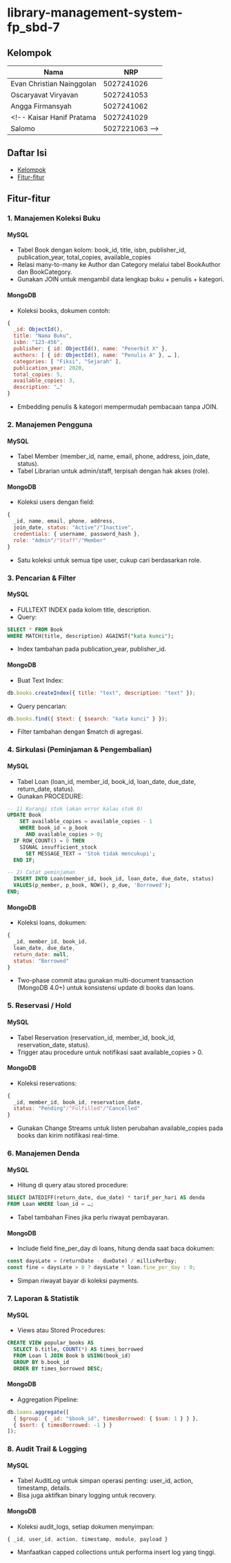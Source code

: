 # library-management-system-fp_sbd-7

## Kelompok
Nama | NRP
--- | ---
Evan Christian Nainggolan | 5027241026
Oscaryavat Viryavan | 5027241053
Angga Firmansyah | 5027241062
<!-- Kaisar Hanif Pratama | 5027241029
Salomo | 5027221063 -->

## Daftar Isi
- [Kelompok](#kelompok)
- [Fitur-fitur](#fitur-fitur)

## Fitur-fitur
### 1. Manajemen Koleksi Buku
#### MySQL
* Tabel Book dengan kolom: book_id, title, isbn, publisher_id, publication_year, total_copies, available_copies
* Relasi many-to-many ke Author dan Category melalui tabel BookAuthor dan BookCategory.
* Gunakan JOIN untuk mengambil data lengkap buku + penulis + kategori.
#### MongoDB
* Koleksi books, dokumen contoh:
```js
{
  _id: ObjectId(),
  title: "Nama Buku",
  isbn: "123-456",
  publisher: { id: ObjectId(), name: "Penerbit X" },
  authors: [ { id: ObjectId(), name: "Penulis A" }, … ],
  categories: [ "Fiksi", "Sejarah" ],
  publication_year: 2020,
  total_copies: 5,
  available_copies: 3,
  description: "…"
}
```
* Embedding penulis & kategori mempermudah pembacaan tanpa JOIN.

### 2. Manajemen Pengguna
#### MySQL
* Tabel Member (member_id, name, email, phone, address, join_date, status).
* Tabel Librarian untuk admin/staff, terpisah dengan hak akses (role).
#### MongoDB
* Koleksi users dengan field:
```js
{
  _id, name, email, phone, address,
  join_date, status: "Active"/"Inactive",
  credentials: { username, password_hash },
  role: "Admin"/"Staff"/"Member"
}
```
* Satu koleksi untuk semua tipe user, cukup cari berdasarkan role.

### 3. Pencarian & Filter
#### MySQL
* FULLTEXT INDEX pada kolom title, description.
* Query:
```sql
SELECT * FROM Book
WHERE MATCH(title, description) AGAINST("kata kunci");
```
* Index tambahan pada publication_year, publisher_id.
#### MongoDB
* Buat Text Index:
```js
db.books.createIndex({ title: "text", description: "text" });
```
* Query pencarian:
```js
db.books.find({ $text: { $search: "kata kunci" } });
```
* Filter tambahan dengan $match di agregasi.

### 4. Sirkulasi (Peminjaman & Pengembalian)
#### MySQL
* Tabel Loan (loan_id, member_id, book_id, loan_date, due_date, return_date, status).
* Gunakan PROCEDURE:
```sql
-- 1) Kurangi stok (akan error kalau stok 0)
UPDATE Book
    SET available_copies = available_copies - 1
    WHERE book_id = p_book
      AND available_copies > 0;
  IF ROW_COUNT() = 0 THEN
    SIGNAL insufficient_stock
      SET MESSAGE_TEXT = 'Stok tidak mencukupi';
  END IF;

-- 2) Catat peminjaman
  INSERT INTO Loan(member_id, book_id, loan_date, due_date, status)
  VALUES(p_member, p_book, NOW(), p_due, 'Borrowed');
END;
```
#### MongoDB
* Koleksi loans, dokumen:
```js
{
  _id, member_id, book_id,
  loan_date, due_date,
  return_date: null,
  status: "Borrowed"
}
```
* Two-phase commit atau gunakan multi-document transaction (MongoDB 4.0+) untuk konsistensi update di books dan loans.

### 5. Reservasi / Hold
#### MySQL
* Tabel Reservation (reservation_id, member_id, book_id, reservation_date, status).
* Trigger atau procedure untuk notifikasi saat available_copies > 0.
#### MongoDB
* Koleksi reservations:
```js
{
  _id, member_id, book_id, reservation_date,
  status: "Pending"/"Fulfilled"/"Cancelled"
}
```
* Gunakan Change Streams untuk listen perubahan available_copies pada books dan kirim notifikasi real-time.

### 6. Manajemen Denda
#### MySQL
* Hitung di query atau stored procedure:
```sql
SELECT DATEDIFF(return_date, due_date) * tarif_per_hari AS denda
FROM Loan WHERE loan_id = …;
```
* Tabel tambahan Fines jika perlu riwayat pembayaran.
#### MongoDB
* Include field fine_per_day di loans, hitung denda saat baca dokumen:
```js
const daysLate = (returnDate - dueDate) / millisPerDay;
const fine = daysLate > 0 ? daysLate * loan.fine_per_day : 0;
```
* Simpan riwayat bayar di koleksi payments.

### 7. Laporan & Statistik
#### MySQL
* Views atau Stored Procedures:
```sql
CREATE VIEW popular_books AS
  SELECT b.title, COUNT(*) AS times_borrowed
  FROM Loan l JOIN Book b USING(book_id)
  GROUP BY b.book_id
  ORDER BY times_borrowed DESC;
```
#### MongoDB
* Aggregation Pipeline:
```js
db.loans.aggregate([
  { $group: { _id: "$book_id", timesBorrowed: { $sum: 1 } } },
  { $sort: { timesBorrowed: -1 } }
]);
```
### 8. Audit Trail & Logging
#### MySQL
* Tabel AuditLog untuk simpan operasi penting: user_id, action, timestamp, details.
* Bisa juga aktifkan binary logging untuk recovery.
#### MongoDB
* Koleksi audit_logs, setiap dokumen menyimpan:
```js
{ _id, user_id, action, timestamp, module, payload }
```
* Manfaatkan capped collections untuk performa insert log yang tinggi.
